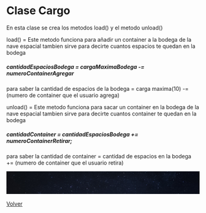 # Clase Cargo

En esta clase se crea los metodos load() y el metodo unload() 

load() = Este metodo funciona para añadir un container a la bodega de la nave espacial tambien sirve para decirte 
cuantos espacios te quedan en la bodega

##### cantidadEspaciosBodega = cargaMaximaBodega -= numeroContainerAgregar

para saber la cantidad de espacios de la bodega = carga maxima(10) -= (numero de container que el usuario agrega)

unload() = Este metodo funciona para sacar un container en la bodega de la nave espacial tambien sirve para decirte
cuantos container te quedan en la bodega

##### cantidadContainer = cantidadEspaciosBodega += numeroContainerRetirar;

para saber la cantidad de container = cantidad de espacios en la bodega += (numero de container que el usuario retira)

![](../imagenes/Universo.jpg)

[Volver](../README.md)